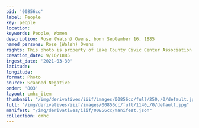 ```yaml
---
pid: '00856cc'
label: People
key: people
location: 
keywords: People, Women
description: Rose (Walsh) Owens, born September 16, 1885
named_persons: Rose (Walsh) Owens
rights: This photo is property of Lake County Civic Center Association.
creation_date: 9/16/1885
ingest_date: '2021-03-30'
latitude: 
longitude: 
format: Photo
source: Scanned Negative
order: '803'
layout: cmhc_item
thumbnail: "/img/derivatives/iiif/images/00856cc/full/250,/0/default.jpg"
full: "/img/derivatives/iiif/images/00856cc/full/1140,/0/default.jpg"
manifest: "/img/derivatives/iiif/00856cc/manifest.json"
collection: cmhc
---
```

